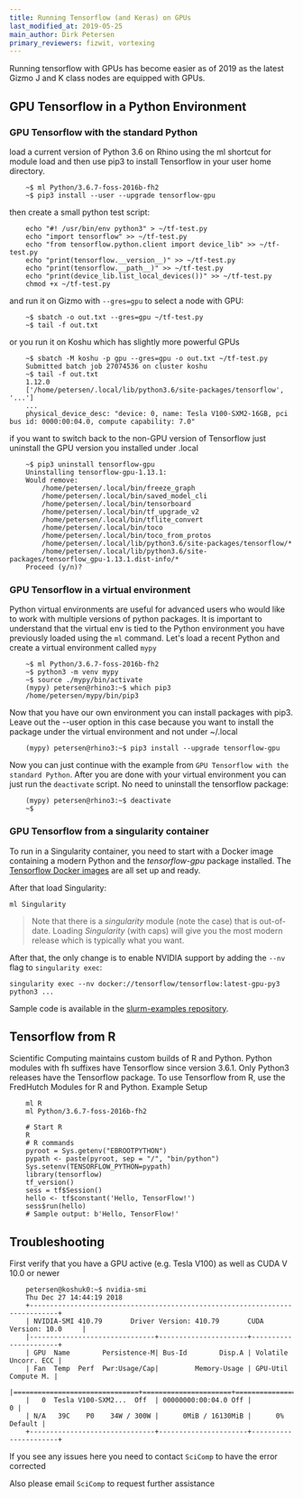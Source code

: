 ```yaml
---
title: Running Tensorflow (and Keras) on GPUs
last_modified_at: 2019-05-25
main_author: Dirk Petersen
primary_reviewers: fizwit, vortexing
---
```


Running tensorflow with GPUs has become easier as of 2019 as the latest Gizmo J and K class nodes are equipped with GPUs.

## GPU Tensorflow in a Python Environment

### GPU Tensorflow with the standard Python

load a current version of Python 3.6 on Rhino using the ml shortcut for module load and then use pip3 to install Tensorflow in your user home directory. 

```
    ~$ ml Python/3.6.7-foss-2016b-fh2
    ~$ pip3 install --user --upgrade tensorflow-gpu
``` 

then create a small python test script:

```
    echo "#! /usr/bin/env python3" > ~/tf-test.py
    echo "import tensorflow" >> ~/tf-test.py
    echo "from tensorflow.python.client import device_lib" >> ~/tf-test.py
    echo "print(tensorflow.__version__)" >> ~/tf-test.py
    echo "print(tensorflow.__path__)" >> ~/tf-test.py
    echo "print(device_lib.list_local_devices())" >> ~/tf-test.py
    chmod +x ~/tf-test.py
```

and run it on Gizmo with `--gres=gpu` to select a node with GPU:


``` 
    ~$ sbatch -o out.txt --gres=gpu ~/tf-test.py
    ~$ tail -f out.txt
```

or you run it on Koshu which has slightly more powerful GPUs

```
    ~$ sbatch -M koshu -p gpu --gres=gpu -o out.txt ~/tf-test.py
    Submitted batch job 27074536 on cluster koshu
    ~$ tail -f out.txt
    1.12.0
    ['/home/petersen/.local/lib/python3.6/site-packages/tensorflow', '...']
    ...
    physical_device_desc: "device: 0, name: Tesla V100-SXM2-16GB, pci bus id: 0000:00:04.0, compute capability: 7.0"
```

if you want to switch back to the non-GPU version of Tensorflow just uninstall the GPU version you installed under .local 

```
    ~$ pip3 uninstall tensorflow-gpu
    Uninstalling tensorflow-gpu-1.13.1:
    Would remove:
        /home/petersen/.local/bin/freeze_graph
        /home/petersen/.local/bin/saved_model_cli
        /home/petersen/.local/bin/tensorboard
        /home/petersen/.local/bin/tf_upgrade_v2
        /home/petersen/.local/bin/tflite_convert
        /home/petersen/.local/bin/toco
        /home/petersen/.local/bin/toco_from_protos
        /home/petersen/.local/lib/python3.6/site-packages/tensorflow/*
        /home/petersen/.local/lib/python3.6/site-packages/tensorflow_gpu-1.13.1.dist-info/*
    Proceed (y/n)?
```

### GPU Tensorflow in a virtual environment

Python virtual environments are useful for advanced users who would like to work with multiple versions of python packages. It is important to understand that the virtual env is tied to the Python environment you have previously loaded using the `ml` command. Let's load a recent Python and create a virtual environment called `mypy`

```
    ~$ ml Python/3.6.7-foss-2016b-fh2
    ~$ python3 -m venv mypy
    ~$ source ./mypy/bin/activate
    (mypy) petersen@rhino3:~$ which pip3
    /home/petersen/mypy/bin/pip3
```

Now that you have our own environment you can install packages with pip3. Leave out the --user option in this case because you want to install the package under the virtual environment and not under ~/.local 

```
    (mypy) petersen@rhino3:~$ pip3 install --upgrade tensorflow-gpu
``` 

Now you can just continue with the example from `GPU Tensorflow with the standard Python`. After you are done with your virtual environment you can just run the `deactivate` script. No need to uninstall the tensorflow package:

```
    (mypy) petersen@rhino3:~$ deactivate 
    ~$ 
```


### GPU Tensorflow from a singularity container  

To run in a Singularity container, you need to start with a Docker image containing a modern Python and the _tensorflow-gpu_ package installed.  The [Tensorflow Docker images](https://hub.docker.com/r/tensorflow/tensorflow/) are all set up and ready.

After that load Singularity:

    ml Singularity

> Note that there is a _singularity_ module (note the case) that is
> out-of-date.  Loading _Singularity_ (with caps) will give you the most modern
> release which is typically what you want.
> 

After that, the only change is to enable NVIDIA support by adding the `--nv`
flag to `singularity exec`:

    singularity exec --nv docker://tensorflow/tensorflow:latest-gpu-py3 python3 ...

Sample code is available in the [slurm-examples repository](https://github.com/FredHutch/slurm-examples/tree/master/tensorflow-gpu).

## Tensorflow from R

Scientific Computing maintains custom builds of R and Python.
Python modules with fh suffixes have Tensorflow since version 3.6.1.
Only Python3 releases have the Tensorflow package. To use Tensorflow from
R, use the FredHutch Modules for R and Python.
Example Setup

```
    ml R
    ml Python/3.6.7-foss-2016b-fh2

    # Start R
    R
    # R commands
    pyroot = Sys.getenv("EBROOTPYTHON")
    pypath <- paste(pyroot, sep = "/", "bin/python")
    Sys.setenv(TENSORFLOW_PYTHON=pypath)
    library(tensorflow)
    tf_version()
    sess = tf$Session()
    hello <- tf$constant('Hello, TensorFlow!')
    sess$run(hello)
    # Sample output: b'Hello, TensorFlow!'
```

## Troubleshooting 

First verify that you have a GPU active (e.g. Tesla V100) as well as CUDA V 10.0 or newer

```
    petersen@koshuk0:~$ nvidia-smi 
    Thu Dec 27 14:44:19 2018       
    +-----------------------------------------------------------------------------+
    | NVIDIA-SMI 410.79       Driver Version: 410.79       CUDA Version: 10.0     |
    |-------------------------------+----------------------+----------------------+
    | GPU  Name        Persistence-M| Bus-Id        Disp.A | Volatile Uncorr. ECC |
    | Fan  Temp  Perf  Pwr:Usage/Cap|         Memory-Usage | GPU-Util  Compute M. |
    |===============================+======================+======================|
    |   0  Tesla V100-SXM2...  Off  | 00000000:00:04.0 Off |                    0 |
    | N/A   39C    P0    34W / 300W |      0MiB / 16130MiB |      0%      Default |
    +-------------------------------+----------------------+----------------------+
```

If you see any issues here you need to contact `SciComp` to have the error corrected 

Also please email `SciComp` to request further assistance 
